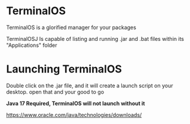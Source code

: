 # TerminalOS
TerminalOS is a glorified manager for your packages

TerminalOSJ Is capable of listing and running .jar and .bat files within its "Applications" folder

# Launching TerminalOS
Double click on the .jar file, and it will create a launch script on your desktop. open that and your good to go

**Java 17 Required, TerminalOS will not launch without it**

https://www.oracle.com/java/technologies/downloads/
